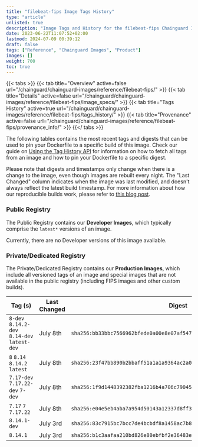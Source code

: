```yaml
---
title: "filebeat-fips Image Tags History"
type: "article"
unlisted: true
description: "Image Tags and History for the filebeat-fips Chainguard Image"
date: 2023-06-22T11:07:52+02:00
lastmod: 2024-07-09 00:39:12
draft: false
tags: ["Reference", "Chainguard Images", "Product"]
images: []
weight: 700
toc: true
---
```


{{< tabs >}}
{{< tab title="Overview" active=false url="/chainguard/chainguard-images/reference/filebeat-fips/" >}}
{{< tab title="Details" active=false url="/chainguard/chainguard-images/reference/filebeat-fips/image_specs/" >}}
{{< tab title="Tags History" active=true url="/chainguard/chainguard-images/reference/filebeat-fips/tags_history/" >}}
{{< tab title="Provenance" active=false url="/chainguard/chainguard-images/reference/filebeat-fips/provenance_info/" >}}
{{</ tabs >}}

The following tables contains the most recent tags and digests that can be used to pin your Dockerfile to a specific build of this image. Check our guide on [Using the Tag History API](/chainguard/chainguard-images/using-the-tag-history-api/) for information on how to fetch all tags from an image and how to pin your Dockerfile to a specific digest.

Please note that digests and timestamps only change when there is a change to the image, even though images are rebuilt every night. The "Last Changed" column indicates when the image was last modified, and doesn't always reflect the latest build timestamp. For more information about how our reproducible builds work, please refer to [this blog post](https://www.chainguard.dev/unchained/reproducing-chainguards-reproducible-image-builds).

### Public Registry
The Public Registry contains our **Developer Images**, which typically comprise the `latest*` versions of an image.

Currently, there are no Developer versions of this image available.

### Private/Dedicated Registry
The Private/Dedicated Registry contains our **Production Images**, which include all versioned tags of an image and special images that are not available in the public registry (including FIPS images and other custom builds).

| Tag (s)                                       | Last Changed | Digest                                                                    |
|-----------------------------------------------|--------------|---------------------------------------------------------------------------|
|  `8-dev` `8.14.2-dev` `8.14-dev` `latest-dev` | July 8th     | `sha256:bb33bbc7566962bfede0a00e8e07af547831b5f75f04fbb2e4ac399d4025ec18` |
|  `8` `8.14` `8.14.2` `latest`                 | July 8th     | `sha256:23f47bb890b2bbaff51a1a1a9364ac2a0c4ceef4e9a3d554ad0906508180a8f2` |
|  `7.17-dev` `7.17.22-dev` `7-dev`             | July 8th     | `sha256:1f9d1448392382fba1216b4a706c7904519d8819e77888c30f7f12af67b0393f` |
|  `7.17` `7` `7.17.22`                         | July 8th     | `sha256:e04e5eb4aba7a954d50143a12337d8ff306527db31d6dba7813184c44133b104` |
|  `8.14.1-dev`                                 | July 3rd     | `sha256:83c7915bc7bcc7de4bcbdf8a1458ac7b80e5949753eb2e6f513be078b3fd0c4f` |
|  `8.14.1`                                     | July 3rd     | `sha256:b1c3aafaa210bd826e80ebfbf2e36483ee9c5a4767bfe3c17c8d0b57a49b2327` |

